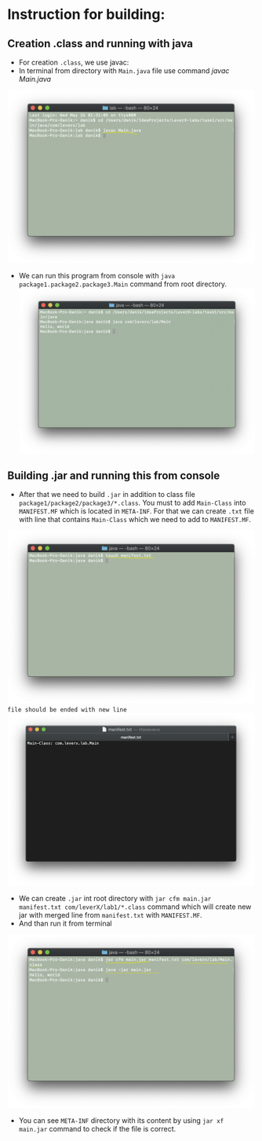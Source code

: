 # Instruction for building:
## Creation .class and running with java
* For creation  `.class`, we use javac:
* In terminal from directory with `Main.java` file use command *javac Main.java*

![alt text](img/1.png)

* We can run this program from console with `java package1.package2.package3.Main` command from root directory.
![alt text](img/2.png)

## Building .jar and running this from console
*  After that we need to build `.jar` in addition to class file `package1/package2/package3/*.class`.
You must to add `Main-Class` into `MANIFEST.MF` which is located in `META-INF`. 
For that we can create `.txt` file with line that contains `Main-Class` which we need to add to `MANIFEST.MF`.

![alt text](img/3.png)
    `file should be ended with new line`
![alt text](img/4.png)

* We can create `.jar` int root directory with `jar cfm main.jar manifest.txt com/leverX/lab1/*.class` command
which will create new jar with merged line from `manifest.txt` with `MANIFEST.MF`.
* And than run it from terminal

![alt text](img/5.png)

* You can see `META-INF` directory with its content by using `jar xf main.jar` command to check if the  file is correct.
